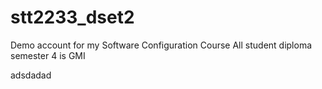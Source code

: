 # stt2233_dset2
Demo account for my Software Configuration Course 
All student diploma semester 4 is GMI

adsdadad
